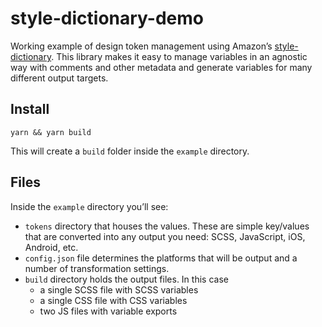 # style-dictionary-demo
Working example of design token management using Amazon’s [style-dictionary](https://amzn.github.io/style-dictionary/#/). This library makes it easy to manage variables in an agnostic way with comments and other metadata and generate variables for many different output targets.

## Install

```shell
yarn && yarn build
```

This will create a `build` folder inside the `example` directory. 

## Files

Inside the `example` directory you’ll see:

-  `tokens` directory that houses the values. These are simple key/values that are converted into any output you need: SCSS, JavaScript, iOS, Android, etc. 
-  `config.json` file determines the platforms that will be output and a number of transformation settings. 
-  `build` directory holds the output files. In this case 
   - a single SCSS file with SCSS variables
   - a single CSS file with CSS variables 
   - two JS files with variable exports

